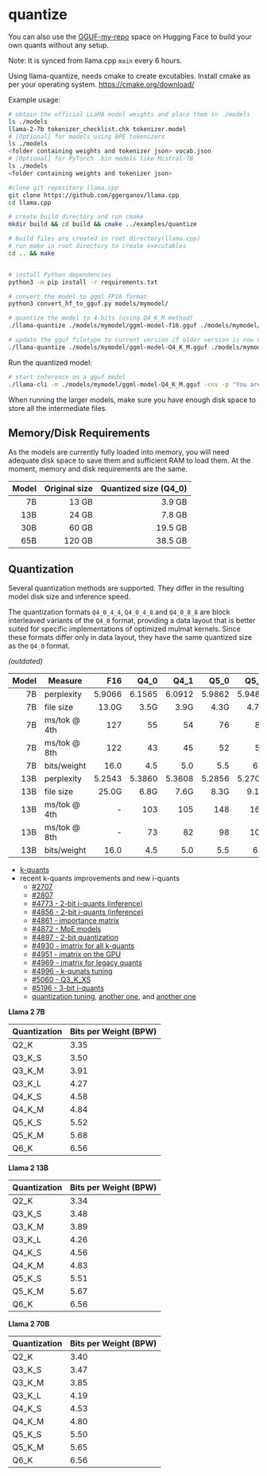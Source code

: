 # quantize

You can also use the [GGUF-my-repo](https://huggingface.co/spaces/ggml-org/gguf-my-repo) space on Hugging Face to build your own quants without any setup.

Note: It is synced from llama.cpp `main` every 6 hours.

Using llama-quantize, needs cmake to create excutables. Install cmake as per your operating system.
https://cmake.org/download/



Example usage:

```bash
# obtain the official LLaMA model weights and place them in ./models
ls ./models
llama-2-7b tokenizer_checklist.chk tokenizer.model
# [Optional] for models using BPE tokenizers
ls ./models
<folder containing weights and tokenizer json> vocab.json
# [Optional] for PyTorch .bin models like Mistral-7B
ls ./models
<folder containing weights and tokenizer json>

#clone git repository llama.cpp
git clone https://github.com/ggerganov/llama.cpp
cd llama.cpp

# create build directory and run cmake
mkdir build && cd build && cmake ../examples/quantize

# build files are created in root directory(llama.cpp)
# run make in root directory to create executables
cd .. && make


# install Python dependencies
python3 -m pip install -r requirements.txt

# convert the model to ggml FP16 format
python3 convert_hf_to_gguf.py models/mymodel/

# quantize the model to 4-bits (using Q4_K_M method)
./llama-quantize ./models/mymodel/ggml-model-f16.gguf ./models/mymodel/ggml-model-Q4_K_M.gguf Q4_K_M

# update the gguf filetype to current version if older version is now unsupported
./llama-quantize ./models/mymodel/ggml-model-Q4_K_M.gguf ./models/mymodel/ggml-model-Q4_K_M-v2.gguf COPY
```

Run the quantized model:

```bash
# start inference on a gguf model
./llama-cli -m ./models/mymodel/ggml-model-Q4_K_M.gguf -cnv -p "You are a helpful assistant"
```

When running the larger models, make sure you have enough disk space to store all the intermediate files.

## Memory/Disk Requirements

As the models are currently fully loaded into memory, you will need adequate disk space to save them and sufficient RAM to load them. At the moment, memory and disk requirements are the same.

| Model | Original size | Quantized size (Q4_0) |
|------:|--------------:|----------------------:|
|    7B |         13 GB |                3.9 GB |
|   13B |         24 GB |                7.8 GB |
|   30B |         60 GB |               19.5 GB |
|   65B |        120 GB |               38.5 GB |

## Quantization

Several quantization methods are supported. They differ in the resulting model disk size and inference speed.

The quantization formats `Q4_0_4_4`, `Q4_0_4_8` and `Q4_0_8_8` are block interleaved variants of the `Q4_0` format, providing a data layout that is better suited for specific implementations of optimized mulmat kernels. Since these formats differ only in data layout, they have the same quantized size as the `Q4_0` format.

*(outdated)*

| Model | Measure      |    F16 |   Q4_0 |   Q4_1 |   Q5_0 |   Q5_1 |   Q8_0 |
|------:|--------------|-------:|-------:|-------:|-------:|-------:|-------:|
|    7B | perplexity   | 5.9066 | 6.1565 | 6.0912 | 5.9862 | 5.9481 | 5.9070 |
|    7B | file size    |  13.0G |   3.5G |   3.9G |   4.3G |   4.7G |   6.7G |
|    7B | ms/tok @ 4th |    127 |     55 |     54 |     76 |     83 |     72 |
|    7B | ms/tok @ 8th |    122 |     43 |     45 |     52 |     56 |     67 |
|    7B | bits/weight  |   16.0 |    4.5 |    5.0 |    5.5 |    6.0 |    8.5 |
|   13B | perplexity   | 5.2543 | 5.3860 | 5.3608 | 5.2856 | 5.2706 | 5.2548 |
|   13B | file size    |  25.0G |   6.8G |   7.6G |   8.3G |   9.1G |    13G |
|   13B | ms/tok @ 4th |      - |    103 |    105 |    148 |    160 |    131 |
|   13B | ms/tok @ 8th |      - |     73 |     82 |     98 |    105 |    128 |
|   13B | bits/weight  |   16.0 |    4.5 |    5.0 |    5.5 |    6.0 |    8.5 |

- [k-quants](https://github.com/ggerganov/llama.cpp/pull/1684)
- recent k-quants improvements and new i-quants
  - [#2707](https://github.com/ggerganov/llama.cpp/pull/2707)
  - [#2807](https://github.com/ggerganov/llama.cpp/pull/2807)
  - [#4773 - 2-bit i-quants (inference)](https://github.com/ggerganov/llama.cpp/pull/4773)
  - [#4856 - 2-bit i-quants (inference)](https://github.com/ggerganov/llama.cpp/pull/4856)
  - [#4861 - importance matrix](https://github.com/ggerganov/llama.cpp/pull/4861)
  - [#4872 - MoE models](https://github.com/ggerganov/llama.cpp/pull/4872)
  - [#4897 - 2-bit quantization](https://github.com/ggerganov/llama.cpp/pull/4897)
  - [#4930 - imatrix for all k-quants](https://github.com/ggerganov/llama.cpp/pull/4930)
  - [#4951 - imatrix on the GPU](https://github.com/ggerganov/llama.cpp/pull/4957)
  - [#4969 - imatrix for legacy quants](https://github.com/ggerganov/llama.cpp/pull/4969)
  - [#4996 - k-qunats tuning](https://github.com/ggerganov/llama.cpp/pull/4996)
  - [#5060 - Q3_K_XS](https://github.com/ggerganov/llama.cpp/pull/5060)
  - [#5196 - 3-bit i-quants](https://github.com/ggerganov/llama.cpp/pull/5196)
  - [quantization tuning](https://github.com/ggerganov/llama.cpp/pull/5320), [another one](https://github.com/ggerganov/llama.cpp/pull/5334), and [another one](https://github.com/ggerganov/llama.cpp/pull/5361)

**Llama 2 7B**

| Quantization | Bits per Weight (BPW) |
|--------------|-----------------------|
| Q2_K         | 3.35                  |
| Q3_K_S       | 3.50                  |
| Q3_K_M       | 3.91                  |
| Q3_K_L       | 4.27                  |
| Q4_K_S       | 4.58                  |
| Q4_K_M       | 4.84                  |
| Q5_K_S       | 5.52                  |
| Q5_K_M       | 5.68                  |
| Q6_K         | 6.56                  |

**Llama 2 13B**

Quantization | Bits per Weight (BPW)
-- | --
Q2_K | 3.34
Q3_K_S | 3.48
Q3_K_M | 3.89
Q3_K_L | 4.26
Q4_K_S | 4.56
Q4_K_M | 4.83
Q5_K_S | 5.51
Q5_K_M | 5.67
Q6_K | 6.56

**Llama 2 70B**

Quantization | Bits per Weight (BPW)
-- | --
Q2_K | 3.40
Q3_K_S | 3.47
Q3_K_M | 3.85
Q3_K_L | 4.19
Q4_K_S | 4.53
Q4_K_M | 4.80
Q5_K_S | 5.50
Q5_K_M | 5.65
Q6_K | 6.56
